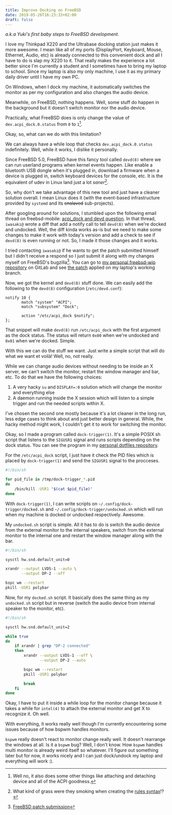 ```yaml
---
title: Improve Docking on FreeBSD
date: 2019-05-26T16:23:33+02:00
draft: false
---
```


*a.k.a Yuki's first baby steps to FreeBSD development*.

I love my Thinkpad X220 and the Ultrabase docking station just makes it more
awesome. I mean like all of my ports (DisplayPort, Keyboard, Mouse, Ethernet,
Audio, etc) is already connected to this convenient dock and all I have to do is
slap my X220 to it. That really makes the experience a lot better since I'm
currently a student and I sometimes have to bring my laptop to school. Since my
laptop is also my only machine, I use it as my primary daily driver until I have
my own PC.

On Windows, when I dock my machine, it automatically switches the monitor as per
my configuration and also changes the audio device.

Meanwhile, on FreeBSD, nothing happens. Well, some stuff do happen in the
background but it doesn't switch monitor nor the audio device.

Practically, what FreeBSD does is only change the value of `dev.acpi_dock.0.status`
from `0` to `1`[^1].

Okay, so, what can we do with this limitation?

We can always have a while loop that checks `dev.acpi_dock.0.status`
indefinitely. Well, while it works, I dislike it personally.

Since FreeBSD 5.0, FreeBSD have this fancy tool called `devd(8)` where we can
run userland programs when kernel events happen. Like enable a bluetooth USB dongle
when it's plugged in, download a firmware when a device is plugged in, switch
keyboard devices for the console, etc. It is the equivalent of udev in Linux
land just a lot *saner*[^2].

So, why don't we take advantage of this new tool and just have a cleaner
solution overall. I mean Linux does it (with the event-based infrastructure
provided by `systemd` and its ~~enslaved~~ sub-projects).

After googling around for solutions, I stumbled upon the following email thread
on freebsd-mobile: [acpi_dock and devd question][email thread]. In that thread,
`iwasaki@` wrote a diff that add a notify call to tell `devd(8)` when we're
docked and undocked. Well, the diff kinda works as-is but we need to make some
changes to make it work with today's version and add a check to see if `devd(8)`
is even running or not. So, I made it those changes and it works.

I tried contacting `iwasaki@` if he wants to get the patch submitted himself but
I didn't receive a respond so I just submit it along with my changes myself on
FreeBSD's bugzilla[^3]. You can go to
[my personal freebsd-wip repository][freebsd-wip] on GitLab and see
[the patch][commit] applied on my laptop's working branch.

Now, we got the kernel and `devd(8)` stuff done. We can easily add the following
to the `devd(8)` configuration (`/etc/devd.conf`):

```nginx
notify 10 {
       match "system" "ACPI";
       match "subsystem" "Dock";

       action "/etc/acpi_dock $notify";
};
```

That snippet will make `devd(8)` run `/etc/acpi_dock` with the first argument as
the dock status. The status will return `0x00` when we're undocked and `0x01`
when we're docked. Simple.

With this we can do the stuff we want. Just write a simple script that will do
what we want et voilà! Well, no, not really.

While we can change audio devices without needing to be inside an X server, we
can't switch the monitor, restart the window manager and bar, etc. To do that we
have the following choices:

1. A very hacky `su` and `DISPLAY=:0` solution which will change the monitor and
   everything else
2. A daemon running inside the X session which will listen to a simple trigger
   and run the needed scripts within X.

I've chosen the second one mostly because it's a lot cleaner in the long run,
less edge cases to think about and just better design in general. While, the
hacky method might work, I couldn't get it to work for switching the monitor.

Okay, so I made a program called `dock-trigger(1)`. It's a simple POSIX sh script
that listens to the `SIGUSR1` signal and runs scripts depending on the dock
status. You can see the program in my
[personal dotfiles repository][dock-trigger].

For the `/etc/acpi_dock` script, I just have it check the PID files which is
placed by `dock-trigger(1)` and send the `SIGUSR1` signal to the procceses.

```sh
#!/bin/sh

for pid_file in /tmp/dock-trigger_*.pid
do
    /bin/kill -USR1 "$(cat $pid_file)"
done
```

With `dock-trigger(1)`, I can write scripts on
`~/.config/dock-trigger/docked.sh` and `~/.config/dock-trigger/undocked.sh`
which will run when my machine is docked or undocked respectively. Awesome.

My `undocked.sh` script is simple. All it has to do is switch the audio device
from the external monitor to the internal speakers, switch from the external
monitor to the internal one and restart the window manager along with the bar.

```sh
#!/bin/sh

sysctl hw.snd.default_unit=0

xrandr --output LVDS-1 --auto \
       --output DP-2 --off

bspc wm --restart
pkill -USR1 polybar
```

Now, for my `docked.sh` script. It basically does the same thing as my
`undocked.sh` script but in reverse (switch the audio device from internal
speaker to the monitor, etc).

```sh
#!/bin/sh

sysctl hw.snd.default_unit=2

while true
do
    if xrandr | grep "DP-2 connected"
    then
        xrandr --output LVDS-1 --off \
               --output DP-2 --auto

        bspc wm --restart
        pkill -USR1 polybar

        break
    fi
done
```

Okay, I have to put it inside a while loop for the monitor change because it
takes a while for `intel(4)` to attach the external monitor and get X to
recognize it. Oh well.

With everything, it works really well though I'm currently encountering some
issues because of how bspwm handles monitors.

`bspwm` really doesn't react to monitor change really well. It doesn't rearrange
the windows at all. Is it a `bspwm` bug? Well, I don't know. How `bspwm` handles
multi monitor is already weird itself so whatever. I'll figure out something
later but for now, it works nicely and I can just dock/undock my laptop and
everything will work :).

[^1]: Well no, it also does some other things like attaching and detaching device and all of the ACPI goodness.
[^2]: What kind of grass were they smoking when creating the
      [rules syntax][udev rules]!?
[^3]: [FreeBSD patch submission](https://bugs.freebsd.org/bugzilla/show_bug.cgi?id=238138)

[email thread]: https://marc.info/?l=freebsd-mobile&m=120186653700412&w=2
[udev rules]: http://www.reactivated.net/writing_udev_rules.html#syntax
[dock-trigger]: https://gitlab.com/yuki_is_bored/dot/blob/master/x/.local/bin/dock-trigger
[freebsd-wip]: https://gitlab.com/yuki_is_bored/freebsd-wip
[commit]: https://gitlab.com/yuki_is_bored/freebsd-wip/commit/54fa798f573dfe0ddcf6c8a38c3969d341d230a1
